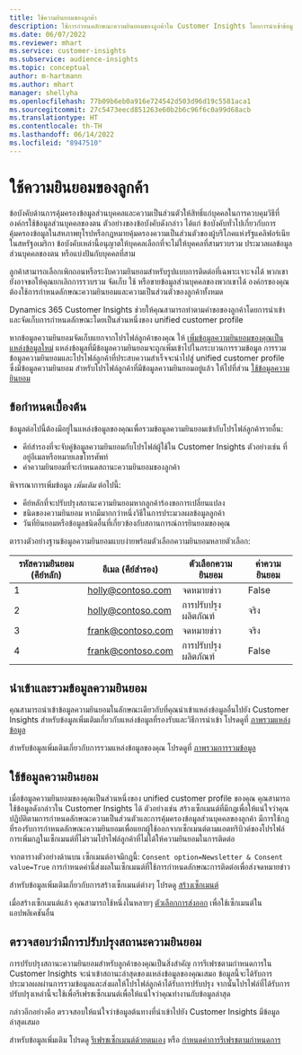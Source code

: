```yaml
---
title: ใช้ความยินยอมของลูกค้า
description: ใช้การกำหนดลักษณะความยินยอมของลูกค้าใน Customer Insights โดยการนำเข้าข้อมูลความยินยอม
ms.date: 06/07/2022
ms.reviewer: mhart
ms.service: customer-insights
ms.subservice: audience-insights
ms.topic: conceptual
author: m-hartmann
ms.author: mhart
manager: shellyha
ms.openlocfilehash: 77b09b6eb0a916e724542d503d96d19c5581aca1
ms.sourcegitcommit: 27c5473eecd851263e60b2b6c96f6c0a99d68acb
ms.translationtype: HT
ms.contentlocale: th-TH
ms.lasthandoff: 06/14/2022
ms.locfileid: "8947510"
---
```

# <a name="use-customer-consent"></a>ใช้ความยินยอมของลูกค้า

ข้อบังคับด้านการคุ้มครองข้อมูลส่วนบุคคลและความเป็นส่วนตัวให้สิทธิ์แก่บุคคลในการควบคุมวิธีที่องค์กรใช้ข้อมูลส่วนบุคคลของตน ตัวอย่างของข้อบังคับดังกล่าว ได้แก่ ข้อบังคับทั่วไปเกี่ยวกับการคุ้มครองข้อมูลในสหภาพยุโรปหรือกฎหมายคุ้มครองความเป็นส่วนตัวของผู้บริโภคแห่งรัฐแคลิฟอร์เนียในสหรัฐอเมริกา ข้อบังคับเหล่านี้อนุญาตให้บุคคลเลือกที่จะไม่ให้บุคคลที่สามรวบรวม ประมวลผลข้อมูลส่วนบุคคลของตน หรือแบ่งปันกับบุคคลที่สาม  

ลูกค้าสามารถเลือกเพิกถอนหรือระงับความยินยอมสำหรับรูปแบบการติดต่อที่เฉพาะเจาะจงได้ พวกเขายังอาจขอให้คุณยกเลิกการรวบรวม จัดเก็บ ใช้ หรือขายข้อมูลส่วนบุคคลของพวกเขาได้ องค์กรของคุณต้องใช้การกำหนดลักษณะความยินยอมและความเป็นส่วนตัวของลูกค้าทั้งหมด  

Dynamics 365 Customer Insights ช่วยให้คุณสามารถทำตามคำขอของลูกค้าโดยการนำเข้าและจัดเก็บการกำหนดลักษณะโดยเป็นส่วนหนึ่งของ unified customer profile

หากข้อมูลความยินยอมจัดเก็บแยกจากโปรไฟล์ลูกค้าของคุณ ให้ [เพิ่มข้อมูลความยินยอมของคุณเป็นแหล่งข้อมูลใหม่](#import-and-unify-consent-data) แหล่งข้อมูลที่มีข้อมูลความยินยอมจะถูกเพิ่มเข้าไปในกระบวนการรวมข้อมูล การรวมข้อมูลความยินยอมและโปรไฟล์ลูกค้าที่ประสบความสำเร็จจะนำไปสู่ unified customer profile ซึ่งมีข้อมูลความยินยอม สำหรับโปรไฟล์ลูกค้าที่มีข้อมูลความยินยอมอยู่แล้ว ให้ไปที่ส่วน [ใช้ข้อมูลความยินยอม](#use-consent-data)

## <a name="prerequisites"></a>ข้อกำหนดเบื้องต้น

ข้อมูลต่อไปนี้ต้องมีอยู่ในแหล่งข้อมูลของคุณเพื่อรวมข้อมูลความยินยอมเข้ากับโปรไฟล์ลูกค้ารายอื่น:

- คีย์สำรองที่จะจับคู่ข้อมูลความยินยอมกับโปรไฟล์ผู้ใช้ใน Customer Insights ตัวอย่างเช่น ที่อยู่อีเมลหรือหมายเลขโทรศัพท์
- ค่าความยินยอมที่จะกำหนดสถานะความยินยอมของลูกค้า

พิจารณาการเพิ่มข้อมูล *เพิ่มเติม* ต่อไปนี้:

- คีย์หลักที่จะปรับปรุงสถานะความยินยอมหากลูกค้าร้องขอการเปลี่ยนแปลง
- ชนิดของความยินยอม หากมีมากกว่าหนึ่งวิธีในการประมวลผลข้อมูลลูกค้า
- วันที่ยินยอมหรือข้อมูลชนิดอื่นที่เกี่ยวข้องกับสถานการณ์การยินยอมของคุณ

ตารางตัวอย่างฐานข้อมูลความยินยอมแบบง่ายพร้อมตัวเลือกความยินยอมหลายตัวเลือก:

|รหัสความยินยอม (คีย์หลัก)   |อีเมล (คีย์สำรอง)  |ตัวเลือกความยินยอม  |ค่าความยินยอม  |
|---------|---------|---------|---------|
|1    |  holly@contoso.com       |  จดหมายข่าว       |  False       |
|2    |  holly@contoso.com       |  การปรับปรุงผลิตภัณฑ์       |  จริง       |
|3    |  frank@contoso.com       |  จดหมายข่าว       | จริง        |
|4    |  frank@contoso.com       |  การปรับปรุงผลิตภัณฑ์       |  False       |

## <a name="import-and-unify-consent-data"></a>นำเข้าและรวมข้อมูลความยินยอม

คุณสามารถนำเข้าข้อมูลความยินยอมในลักษณะเดียวกับที่คุณนำเข้าแหล่งข้อมูลอื่นไปยัง Customer Insights สำหรับข้อมูลเพิ่มเติมเกี่ยวกับแหล่งข้อมูลที่รองรับและวิธีการนำเข้า โปรดดูที่ [ภาพรวมแหล่งข้อมูล](data-sources.md)

สำหรับข้อมูลเพิ่มเติมเกี่ยวกับการรวมแหล่งข้อมูลของคุณ โปรดดูที่ [ภาพรวมการรวมข้อมูล](data-unification.md)

## <a name="use-consent-data"></a>ใช้ข้อมูลความยินยอม

เมื่อข้อมูลความยินยอมของคุณเป็นส่วนหนึ่งของ unified customer profile ของคุณ คุณสามารถใช้ข้อมูลดังกล่าวใน Customer Insights ได้ ตัวอย่างเช่น สร้างเซ็กเมนต์ที่มีกฎเพื่อให้แน่ใจว่าคุณปฏิบัติตามการกำหนดลักษณะความเป็นส่วนตัวและการคุ้มครองข้อมูลส่วนบุคคลของลูกค้า มีการใช้กฎที่รองรับการกำหนดลักษณะความยินยอมเพื่อแยกผู้ใช้ออกจากเซ็กเมนต์ตามแอตทริบิวต์ของโปรไฟล์ การเพิ่มกฎในเซ็กเมนต์ที่ไม่รวมโปรไฟล์ลูกค้าที่ไม่ได้ให้ความยินยอมในการติดต่อ

จากตารางตัวอย่างด้านบน เซ็กเมนต์อาจมีกฎนี้: `Consent option=Newsletter & Consent value=True` การกำหนดค่านี้ส่งผลในเซ็กเมนต์ที่ใช้การกำหนดลักษณะการติดต่อเพื่อส่งจดหมายข่าว

สำหรับข้อมูลเพิ่มเติมเกี่ยวกับการสร้างเซ็กเมนต์ต่างๆ โปรดดู [สร้างเซ็กเมนต์](segment-builder.md)

เมื่อสร้างเซ็กเมนต์แล้ว คุณสามารถใช้หนึ่งในหลายๆ [ตัวเลือกการส่งออก](export-destinations.md) เพื่อใช้เซ็กเมนต์ในแอปพลิเคชันอื่น

## <a name="ensure-updated-consent-status"></a>ตรวจสอบว่ามีการปรับปรุงสถานะความยินยอม

การปรับปรุงสถานะความยินยอมสำหรับลูกค้าของคุณเป็นสิ่งสำคัญ การรีเฟรชตามกำหนดการใน Customer Insights จะนำเข้าสถานะล่าสุดของแหล่งข้อมูลของคุณเสมอ ข้อมูลนี้จะได้รับการประมวลผลผ่านการรวมข้อมูลและส่งผลให้โปรไฟล์ลูกค้าได้รับการปรับปรุง จากนั้นโปรไฟล์ที่ได้รับการปรับปรุงเหล่านี้จะใช้เพื่อรีเฟรชเซ็กเมนต์เพื่อให้แน่ใจว่าคุณทำงานกับข้อมูลล่าสุด

กล่าวอีกอย่างคือ ตรวจสอบให้แน่ใจว่าข้อมูลต้นทางที่นำเข้าไปยัง Customer Insights มีข้อมูลล่าสุดเสมอ

สำหรับข้อมูลเพิ่มเติม โปรดดู [รีเฟรชเซ็กเมนต์ด้วยตนเอง](segments.md#refresh-segments) หรือ [กำหนดค่าการรีเฟรชตามกำหนดการ](system.md#schedule-tab)
